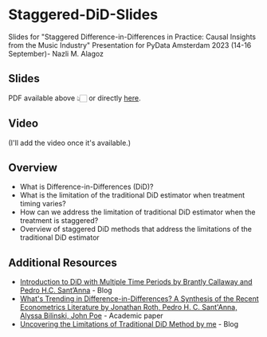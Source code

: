 # Staggered-DiD-Slides
Slides for "Staggered Difference-in-Differences in Practice: Causal Insights from the Music Industry" Presentation for PyData Amsterdam 2023 (14-16 September)- Nazli M. Alagoz

## Slides

PDF available above 👆🏻 or directly [here]().

## Video

(I'll add the video once it's available.)

## Overview
- What is Difference-in-Differences (DiD)?
- What is the limitation of the traditional DiD estimator when treatment timing varies?
- How can we address the limitation of traditional DiD estimator when the treatment is staggered?
- Overview of staggered DiD methods that address the limitations of the traditional DiD estimator

## Additional Resources
+ [Introduction to DiD with Multiple Time Periods by Brantly Callaway and Pedro H.C. Sant’Anna](https://bcallaway11.github.io/did/articles/multi-period-did.html) - Blog
+ [What's Trending in Difference-in-Differences? A Synthesis of the Recent Econometrics Literature by Jonathan Roth, Pedro H. C. Sant'Anna, Alyssa Bilinski, John Poe](https://arxiv.org/abs/2201.01194) - Academic paper
+ [Uncovering the Limitations of Traditional DiD Method by me](https://medium.com/towards-data-science/uncovering-the-limitations-of-traditional-did-method-2f068f56d19a) - Blog
